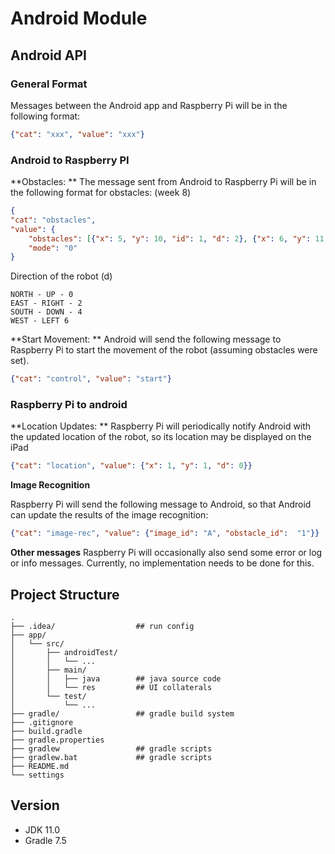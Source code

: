 # Android Module

## Android API

### General Format
Messages between the Android app and Raspberry Pi will be in the following format:

```json
{"cat": "xxx", "value": "xxx"}
```
### Android to Raspberry PI

**Obstacles: **
The message sent from Android to Raspberry Pi will be in the following format for obstacles: (week 8)
```json
{
"cat": "obstacles",
"value": {
    "obstacles": [{"x": 5, "y": 10, "id": 1, "d": 2}, {"x": 6, "y": 11, "id": 2, "d": 4}],
    "mode": "0"
}
```
Direction of the robot (d)

    NORTH - UP - 0
    EAST - RIGHT - 2
    SOUTH - DOWN - 4
    WEST - LEFT 6


**Start Movement: **
Android will send the following message to Raspberry Pi to start the movement of the robot (assuming obstacles were set).
```json
{"cat": "control", "value": "start"}
```

### Raspberry Pi to android
**Location Updates: **
Raspberry Pi will periodically notify Android with the updated location of the robot, so its location may be displayed on the iPad
```json
{"cat": "location", "value": {"x": 1, "y": 1, "d": 0}}
```

**Image Recognition**

Raspberry Pi will send the following message to Android, so that Android can update the results of the image recognition:
```json
{"cat": "image-rec", "value": {"image_id": "A", "obstacle_id":  "1"}}
```
**Other messages**
Raspberry Pi will occasionally also send some error or log or info messages. Currently, no implementation needs to be done for this.

## Project Structure
```
.
├── .idea/                  ## run config
├── app/
│   └── src/
│       ├── androidTest/
│       │   └── ... 
│       ├── main/
│       │   ├── java        ## java source code
│       │   └── res         ## UI collaterals
│       └── test/
│           └── ...
├── gradle/                 ## gradle build system
├── .gitignore
├── build.gradle               
├── gradle.properties     
├── gradlew                 ## gradle scripts
├── gradlew.bat             ## gradle scripts
├── README.md
└── settings
```
## Version
* JDK 11.0
* Gradle 7.5
